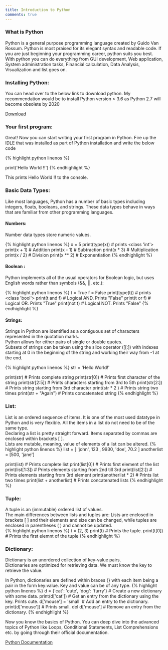 ```yaml
---
title: Introduction to Python
comments: true
---
```


### What is Python
Python is a general purpose programming language created by Guido Van Rossum. Python is most praised for its elegant syntax and readable code. If you are just beginning your programming career, python suits you best.  
With python you can do everything from GUI development, Web application, System administration tasks, Financial calculation, Data Analysis, Visualization and list goes on.

### Installing Python:
You can head over to the below link to download python. My recommendation would be to install Python version > 3.6 as Python 2.7 will become obsolete by 2020

[Download](https://www.python.org/downloads/)

### Your first program:
Great! Now you can start writing your first program in Python. Fire up the IDLE that was installed as part of Python installation and write the below code

{% highlight python linenos %}

print('Hello World !!')
{% endhighlight %}

This prints Hello World !! to the console.

### Basic Data Types:
Like most languages, Python has a number of basic types including integers, floats, booleans, and strings. These data types behave in ways that are familiar from other programming languages.

#### Numbers:
Number data types store numeric values.

{% highlight python linenos %}
x = 5
print(type(x))  # prints <class 'int'>
print(x + 1)    # Addition
print(x - 1)	# Subtraction
print(x * 3)	# Multiplication
print(x / 2)	# Division
print(x ** 2)	# Exponentiation
{% endhighlight %}

#### Boolean : 
Python implements all of the usual operators for Boolean logic, but uses English words rather than symbols (&&, ||, etc.):

{% highlight python linenos %}
t = True
f = False
print(type(t))    # prints <class 'bool'>
print(t and f)    # Logical AND. Prints "False"
print(t or f)	  # Logical OR. Prints "True"
print(not t)	  # Logical NOT. Prints "False"
{% endhighlight %}

#### Strings:
Strings in Python are identified as a contiguous set of characters represented in the quotation marks.  
Python allows for either pairs of single or double quotes.  
Subsets of strings can be taken using the slice operator ([[:]) with indexes starting at 0 in the beginning of the string and working their way from -1 at the end.

{% highlight python linenos %}
str = 'Hello World!'

print(str)         	 # Prints complete string
print(str[0])      	 # Prints first character of the string
print(str[2:5])    	 # Prints characters starting from 3rd to 5th
print(str[2:])       # Prints string starting from 3rd character
print(str * 2 )    	 # Prints string two times
print(str + "Again") # Prints concatenated string
{% endhighlight %}

### List:
List is an ordered sequence of items. It is one of the most used datatype in Python and is very flexible. All the items in a list do not need to be of the same type.  
Declaring a list is pretty straight forward. Items separated by commas are enclosed within brackets [ ].  
Lists are mutable, meaning, value of elements of a list can be altered.
{% highlight python linenos %}
list = [ 'john', 123 , 9930, 'doe', 70.2 ]
anotherlist = [500, 'jane']

print(list)         # Prints complete list
print(list[0])       # Prints first element of the list
print(list[1:3])     # Prints elements starting from 2nd till 3rd 
print(list[2:])      # Prints elements starting from 3rd element
print(anotherlist * 2)  # Prints list two times
print(list + anotherlist) # Prints concatenated lists
{% endhighlight %}

### Tuple:

A tuple is an (immutable) ordered list of values.  
The main differences between lists and tuples are: Lists are enclosed in brackets [ ] and their elements and size can be changed, while tuples are enclosed in parentheses ( ) and cannot be updated.  
{% highlight python linenos %}
t = (2, 3)
print(t)	# Prints the tuple.
print(t[0])	# Prints the first elemnt of the tuple
{% endhighlight %}

### Dictionary:
Dictionary is an unordered collection of key-value pairs.  
Dictionaries are optimized for retrieving data. We must know the key to retrieve the value.  

In Python, dictionaries are defined within braces {} with each item being a pair in the form key:value. Key and value can be of any type.
{% highlight python linenos %}
d = {'cat': 'cute', 'dog': 'furry'}  # Create a new dictionary with some data.
print(d['cat'])	# Get an entry from the dictionary using the key. Prints cute.
d['mouse'] = 'small'	# Add an entry to the dictionary.
print(d['mouse'])		# Prints small.
del d['mouse']			# Remove an entry from the dictionary.
{% endhighlight %}

Now you know the basics of Python. You can deep dive into the advanced topics of Python like Loops, Conditional Statements, List Comprehensions etc. by going through their official documentation.

[Python Documentation](https://docs.python.org/3/tutorial/index.html)



